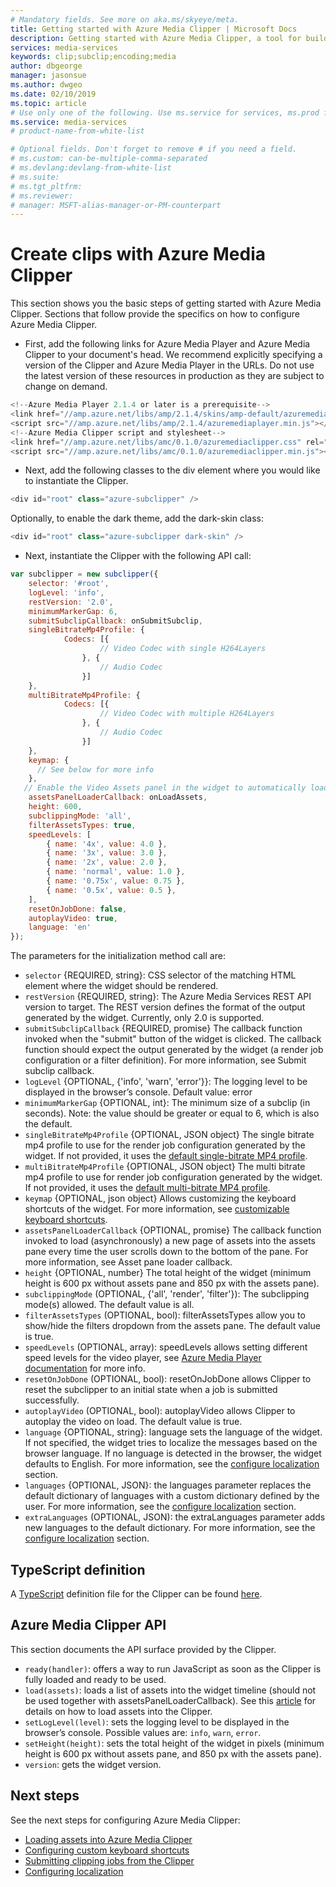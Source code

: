 ```yaml
---
# Mandatory fields. See more on aka.ms/skyeye/meta.
title: Getting started with Azure Media Clipper | Microsoft Docs 
description: Getting started with Azure Media Clipper, a tool for building video clips from AMS assets
services: media-services
keywords: clip;subclip;encoding;media
author: dbgeorge
manager: jasonsue
ms.author: dwgeo
ms.date: 02/10/2019
ms.topic: article
# Use only one of the following. Use ms.service for services, ms.prod for on premises. Remove the # before the relevant field.
ms.service: media-services
# product-name-from-white-list

# Optional fields. Don't forget to remove # if you need a field.
# ms.custom: can-be-multiple-comma-separated
# ms.devlang:devlang-from-white-list
# ms.suite: 
# ms.tgt_pltfrm:
# ms.reviewer:
# manager: MSFT-alias-manager-or-PM-counterpart
---
```


# Create clips with Azure Media Clipper
This section shows you the basic steps of getting started with Azure Media Clipper. Sections that follow provide the specifics on how to configure Azure Media Clipper.

- First, add the following links for Azure Media Player and Azure Media Clipper to your document's head. We recommend explicitly specifying a version of the Clipper and Azure Media Player in the URLs. Do not use the latest version of these resources in production as they are subject to change on demand.

```javascript
<!--Azure Media Player 2.1.4 or later is a prerequisite-->
<link href="//amp.azure.net/libs/amp/2.1.4/skins/amp-default/azuremediaplayer.min.css" rel="stylesheet">
<script src="//amp.azure.net/libs/amp/2.1.4/azuremediaplayer.min.js"></script>
<!--Azure Media Clipper script and stylesheet-->
<link href="//amp.azure.net/libs/amc/0.1.0/azuremediaclipper.css" rel="stylesheet">
<script src="//amp.azure.net/libs/amc/0.1.0/azuremediaclipper.min.js"></script>
```

- Next, add the following classes to the div element where you would like to instantiate the Clipper.

```javascript
<div id="root" class="azure-subclipper" />
```

Optionally, to enable the dark theme, add the dark-skin class:

```javascript
<div id="root" class="azure-subclipper dark-skin" />
```

- Next, instantiate the Clipper with the following API call:

```javascript
var subclipper = new subclipper({
    selector: '#root',
    logLevel: 'info',
    restVersion: '2.0',
    minimumMarkerGap: 6,
    submitSubclipCallback: onSubmitSubclip,
    singleBitrateMp4Profile: {
            Codecs: [{
                    // Video Codec with single H264Layers
                }, {
                    // Audio Codec
                }]
    },
    multiBitrateMp4Profile: {
            Codecs: [{
                    // Video Codec with multiple H264Layers
                }, {
                    // Audio Codec
                }]
    },
    keymap: {
      // See below for more info
    },
   // Enable the Video Assets panel in the widget to automatically load assets (input contract)
    assetsPanelLoaderCallback: onLoadAssets,
    height: 600,
    subclippingMode: 'all',
    filterAssetsTypes: true,
    speedLevels: [
        { name: '4x', value: 4.0 },
        { name: '3x', value: 3.0 },
        { name: '2x', value: 2.0 },
        { name: 'normal', value: 1.0 },
        { name: '0.75x', value: 0.75 },
        { name: '0.5x', value: 0.5 },
    ],
    resetOnJobDone: false,
    autoplayVideo: true,
    language: 'en'    
});
```

The parameters for the initialization method call are:
- `selector` {REQUIRED, string}: CSS selector of the matching HTML element where the widget should be rendered.
- `restVersion` {REQUIRED, string}: The Azure Media Services REST API version to target. The REST version defines the format of the output generated by the widget. Currently, only 2.0 is supported.
- `submitSubclipCallback` {REQUIRED, promise} The callback function invoked when the "submit" button of the widget is clicked. The callback function should expect the output generated by the widget (a render job configuration or a filter definition). For more information, see Submit subclip callback.
- `logLevel` {OPTIONAL, {'info', 'warn', 'error'}}: The logging level to be displayed in the browser’s console. Default value: error
- `minimumMarkerGap` {OPTIONAL, int}: The minimum size of a subclip (in seconds). Note: the value should be greater or equal to 6, which is also the default.
- `singleBitrateMp4Profile` {OPTIONAL, JSON object} The single bitrate mp4 profile to use for the render job configuration generated by the widget. If not provided, it uses the [default single-bitrate MP4 profile](https://docs.microsoft.com/azure/media-services/media-services-mes-preset-h264-single-bitrate-1080p).
- `multiBitrateMp4Profile` {OPTIONAL, JSON object} The multi bitrate mp4 profile to use for render job configuration generated by the widget. If not provided, it uses the [default multi-bitrate MP4 profile](https://docs.microsoft.com/azure/media-services/media-services-mes-preset-h264-multiple-bitrate-1080p).
- `keymap` {OPTIONAL, json object} Allows customizing the keyboard shortcuts of the widget. For more information, see [customizable keyboard shortcuts](media-services-azure-media-clipper-keyboard-shortcuts.md).
- `assetsPanelLoaderCallback` {OPTIONAL, promise} The callback function invoked to load (asynchronously) a new page of assets into the assets pane every time the user scrolls down to the bottom of the pane. For more information, see Asset pane loader callback.
- `height` {OPTIONAL, number} The total height of the widget (minimum height is 600 px without assets pane and 850 px with the assets pane).
- `subclippingMode` (OPTIONAL, {'all', 'render', 'filter'}): The subclipping mode(s) allowed. The default value is all.
- `filterAssetsTypes` (OPTIONAL, bool): filterAssetsTypes allow you to show/hide the filters dropdown from the assets pane. The default value is true.
- `speedLevels` (OPTIONAL, array): speedLevels allows setting different speed levels for the video player, see [Azure Media Player documentation](https://amp.azure.net/libs/amp/latest/docs/#amp.player.playbackspeedoptions) for more info.
- `resetOnJobDone` (OPTIONAL, bool): resetOnJobDone allows Clipper to reset the subclipper to an initial state when a job is submitted successfully.
- `autoplayVideo` (OPTIONAL, bool): autoplayVideo allows Clipper to autoplay the video on load. The default value is true.
- `language` {OPTIONAL, string}: language sets the language of the widget. If not specified, the widget tries to localize the messages based on the browser language. If no language is detected in the browser, the widget defaults to English. For more information, see the [configure localization](media-services-azure-media-clipper-localization.md) section.
- `languages` {OPTIONAL, JSON}: the languages parameter replaces the default dictionary of languages with a custom dictionary defined by the user. For more information, see the [configure localization](media-services-azure-media-clipper-localization.md) section.
- `extraLanguages` (OPTIONAL, JSON): the extraLanguages parameter adds new languages to the default dictionary. For more information, see the [configure localization](media-services-azure-media-clipper-localization.md) section.

## TypeScript definition
A [TypeScript](https://www.typescriptlang.org/) definition file for the Clipper can be found [here](https://amp.azure.net/libs/amc/latest/azuremediaclipper.d.ts).

## Azure Media Clipper API
This section documents the API surface provided by the Clipper.

- `ready(handler)`: offers a way to run JavaScript as soon as the Clipper is fully loaded and ready to be used.
- `load(assets)`: loads a list of assets into the widget timeline (should not be used together with assetsPanelLoaderCallback). See this [article](media-services-azure-media-clipper-load-assets.md) for details on how to load assets into the Clipper.
- `setLogLevel(level)`: sets the logging level to be displayed in the browser’s console. Possible values are: `info`, `warn`, `error`.
- `setHeight(height)`: sets the total height of the widget in pixels (minimum height is 600 px without assets pane, and 850 px with the assets pane).
- `version`: gets the widget version.

## Next steps
See the next steps for configuring Azure Media Clipper:
- [Loading assets into Azure Media Clipper](media-services-azure-media-clipper-load-assets.md)
- [Configuring custom keyboard shortcuts](media-services-azure-media-clipper-keyboard-shortcuts.md)
- [Submitting clipping jobs from the Clipper](media-services-azure-media-clipper-submit-job.md)
- [Configuring localization](media-services-azure-media-clipper-localization.md)
